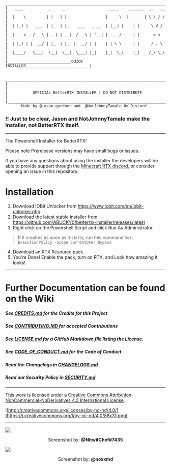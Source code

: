      _______________________________________________________________________
    |   ____           _     _                   _____    _______  __   __  |
    |  |  _ \         | |   | |                 |  __ \  |__   __| \ \ / /  |
    |  | |_) |   ___  | |_  | |_    ___   _ __  | |__) |    | |     \ V /   |
    |  |  _ <   / _ \ | __| | __|  / _ \ | '__| |  _  /     | |      > <    |
    |  | |_) | |  __/ | |_  | |_  |  __/ | |    | | \ \     | |     / . \   |
    |  |____/   \___|  \__|  \__|  \___| |_|    |_|  \_\    |_|    /_/ \_\  |
    |____________________________QUICK INSTALLER____________________________|
                                                                           
     _______________________________________________________________________
    |                                                                       |
    |           OFFICIAL BetterRTX INSTALLER | DO NOT DISTRIBUTE            |
    |_______________________________________________________________________|
           Made by @jason.gardner and  @NotJohnnyTamale On Discord        

### !! Just to be clear, Jason and NotJohnnyTamale make the installer, not BetterRTX itself.
***

The Powershell Installer for BetterRTX!

Please note Prerelease versions may have small bugs or issues.

If you have any questions about using the installer the developers will be able to provide support through the [Minecraft RTX discord](https://discord.com/invite/minecraft-rtx-691547840463241267), or consider opening an issue in this repository. 


# Installation
1. Download IOBit Unlocker from https://www.iobit.com/en/iobit-unlocker.php
2. Download the latest stable installer from https://github.com/ABUCKY0/betterrtx-installer/releases/latest
3. Right click on the Powershell Script and click Run As Administrator
> If it crashes as soon as it starts, run this command `Set-ExecutionPolicy -Scope CurrentUser Bypass`
4. Download an RTX Resource pack. 
5. You're Done! Enable the pack, turn on RTX, and Look how amazing it looks!
***

# Further Documentation can be found on the Wiki
##### See [CREDITS.md](CREDITS.md) for the Credits for this Project
##### See [CONTRIBUTING.MD](CONTRIBUTING.md) for accepted Contributions
##### See [LICENSE.md](LICENSE.md) for a GitHub Markdown file listing the License. 
##### See [CODE_OF_CONDUCT.md](CODE_OF_CONDUCT.md) for the Code of Conduct
##### Read the Changelogs in [CHANGELOGS.md](CHANGELOGS.md)
##### Read our Security Policy in [SECURITY.md](SECURITY.md)
***
This work is licensed under a [Creative Commons Attribution-NonCommercial-NoDerivatives 4.0 International License](http://creativecommons.org/licenses/by-nc-nd/4.0/).

![http://creativecommons.org/licenses/by-nc-nd/4.0/](https://i.creativecommons.org/l/by-nc-nd/4.0/88x31.png)
***
<img src="https://github.com/ABUCKY0/BetterRTX-Installer/assets/81783950/ad2da850-8934-485c-aae7-a2d9cbb5fa25"></img>

<p align="center" >Screenshot by: <a style="font-weight:bold;">@NitwitChef#7435</a></p>

<img src="https://github.com/ABUCKY0/BetterRTX-Installer/assets/81783950/d591dd13-c624-4cef-9433-5d8d6eed5bc3"></img>


<p align="center" >Screenshot by: <a style="font-weight:bold;">@noxxmd</a></p>